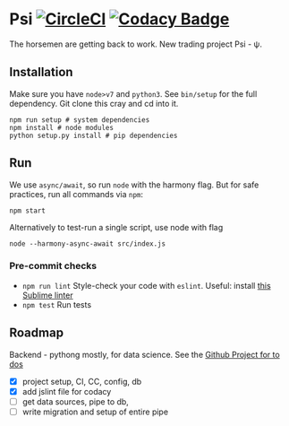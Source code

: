 # Psi [![CircleCI](https://circleci.com/gh/kengz/psi.svg?style=shield)](https://circleci.com/gh/kengz/psi) [![Codacy Badge](https://api.codacy.com/project/badge/Grade/1bfadfa824fc46eab2f86841b46fb8c6)](https://www.codacy.com/app/kengzwl/psi?utm_source=github.com&amp;utm_medium=referral&amp;utm_content=kengz/psi&amp;utm_campaign=Badge_Grade)
The horsemen are getting back to work. New trading project Psi - ψ.


## Installation

Make sure you have `node>v7` and `python3`. See `bin/setup` for the full dependency. Git clone this cray and cd into it.

```shell
npm run setup # system dependencies
npm install # node modules
python setup.py install # pip dependencies
```


## Run

We use `async/await`, so run `node` with the harmony flag. But for safe practices, run all commands via `npm`:

```shell
npm start
```

Alternatively to test-run a single script, use node with flag
```shell
node --harmony-async-await src/index.js
```

### Pre-commit checks

- `npm run lint` Style-check your code with `eslint`. Useful: install [this Sublime linter](https://github.com/roadhump/SublimeLinter-eslint)
- `npm test` Run tests


## Roadmap

Backend - pythong mostly, for data science. See the [Github Project for to dos](https://github.com/kengz/psi/projects/1)

- [x] project setup, CI, CC, config, db
- [x] add jslint file for codacy
- [ ] get data sources, pipe to db, 
- [ ] write migration and setup of entire pipe
